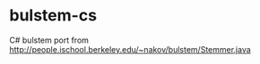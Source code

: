 bulstem-cs
==========

C# bulstem port from http://people.ischool.berkeley.edu/~nakov/bulstem/Stemmer.java
